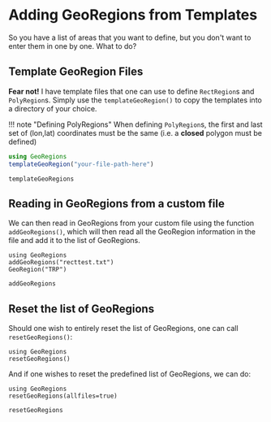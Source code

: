 # Adding GeoRegions from Templates

So you have a list of areas that you want to define, but you don't want to enter them in one by one.  What to do?

## Template GeoRegion Files

**Fear not!**  I have template files that one can use to define `RectRegion`s and `PolyRegion`s.  Simply use the `templateGeoRegion()` to copy the templates into a directory of your choice.

!!! note "Defining PolyRegions"
    When defining `PolyRegion`s, the first and last set of (lon,lat) coordinates must be the same (i.e. a **closed** polygon must be defined)

```julia
using GeoRegions
templateGeoRegion("your-file-path-here")
```

```@docs
templateGeoRegions
```

## Reading in GeoRegions from a custom file

We can then read in GeoRegions from your custom file using the function `addGeoRegions()`, which will then read all the GeoRegion information in the file and add it to the list of GeoRegions.

```@repl
using GeoRegions
addGeoRegions("recttest.txt")
GeoRegion("TRP")
```

```@docs
addGeoRegions
```

## Reset the list of GeoRegions

Should one wish to entirely reset the list of GeoRegions, one can call `resetGeoRegions()`:
```@repl
using GeoRegions
resetGeoRegions()
```

And if one wishes to reset the predefined list of GeoRegions, we can do:
```@repl
using GeoRegions
resetGeoRegions(allfiles=true)
```

```@docs
resetGeoRegions
```
